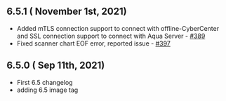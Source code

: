 ## 6.5.1 ( November 1st, 2021)
* Added mTLS connection support to connect with offline-CyberCenter and SSL connection support to connect with Aqua Server - [#389](https://github.com/aquasecurity/aqua-helm/pull/389)
* Fixed scanner chart EOF error, reported issue - [#397](https://github.com/aquasecurity/aqua-helm/issues/397)
## 6.5.0 ( Sep 11th, 2021)
* First 6.5 changelog
* adding 6.5 image tag
